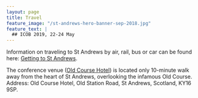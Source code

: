 ```yaml
---
layout: page
title: Travel
feature_image: "/st-andrews-hero-banner-sep-2018.jpg"
feature_text: |
  ## ICOB 2019, 22-24 May
---
```


Information on traveling to St Andrews by air, rail, bus or car can be found here: [Getting to St Andrews](https://www.st-andrews.ac.uk/visiting/travel/).

The conference venue ([Old Course Hotel](https://www.oldcoursehotel.co.uk/)) is located only 10-minute walk away from the heart of St Andrews, overlooking the infamous Old Course.
Address:
Old Course Hotel, Old Station Road, St Andrews, Scotland, KY16 9SP.
